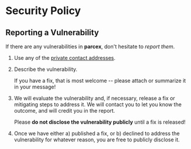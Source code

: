 # Security Policy

## Reporting a Vulnerability

If there are any vulnerabilities in **parcex**, don't hesitate to _report them_.

1. Use any of the [private contact addresses](https://github.com/imide/parcex#support).
2. Describe the vulnerability.

   If you have a fix, that is most welcome -- please attach or summarize it in your message!

3. We will evaluate the vulnerability and, if necessary, release a fix or mitigating steps to address it. We will
   contact you to let you know the outcome, and will credit you in the report.

   Please **do not disclose the vulnerability publicly** until a fix is released!

4. Once we have either a) published a fix, or b) declined to address the vulnerability for whatever reason, you are free
   to publicly disclose it.
